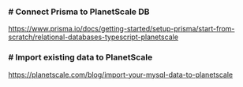 ### # Connect Prisma to PlanetScale DB
https://www.prisma.io/docs/getting-started/setup-prisma/start-from-scratch/relational-databases-typescript-planetscale

### # Import existing data to PlanetScale
https://planetscale.com/blog/import-your-mysql-data-to-planetscale 
